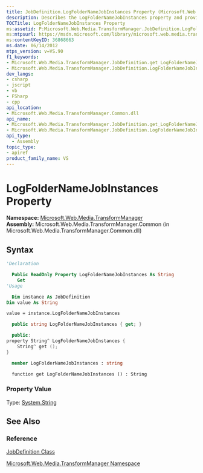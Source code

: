 ```yaml
---
title: JobDefinition.LogFolderNameJobInstances Property (Microsoft.Web.Media.TransformManager)
description: Describes the LogFolderNameJobInstances property and provides the property's namespace, assembly, syntax, and property value.
TOCTitle: LogFolderNameJobInstances Property
ms:assetid: P:Microsoft.Web.Media.TransformManager.JobDefinition.LogFolderNameJobInstances
ms:mtpsurl: https://msdn.microsoft.com/library/microsoft.web.media.transformmanager.jobdefinition.logfoldernamejobinstances(v=VS.90)
ms:contentKeyID: 36868663
ms.date: 06/14/2012
mtps_version: v=VS.90
f1_keywords:
- Microsoft.Web.Media.TransformManager.JobDefinition.get_LogFolderNameJobInstances
- Microsoft.Web.Media.TransformManager.JobDefinition.LogFolderNameJobInstances
dev_langs:
- csharp
- jscript
- vb
- FSharp
- cpp
api_location:
- Microsoft.Web.Media.TransformManager.Common.dll
api_name:
- Microsoft.Web.Media.TransformManager.JobDefinition.get_LogFolderNameJobInstances
- Microsoft.Web.Media.TransformManager.JobDefinition.LogFolderNameJobInstances
api_type:
  - Assembly
topic_type:
- apiref
product_family_name: VS
---
```


# LogFolderNameJobInstances Property

**Namespace:**  [Microsoft.Web.Media.TransformManager](microsoft-web-media-transformmanager-namespace.md)  
**Assembly:**  Microsoft.Web.Media.TransformManager.Common (in Microsoft.Web.Media.TransformManager.Common.dll)

## Syntax

```vb
'Declaration

  Public ReadOnly Property LogFolderNameJobInstances As String
    Get
'Usage

  Dim instance As JobDefinition
Dim value As String

value = instance.LogFolderNameJobInstances
```

```csharp
  public string LogFolderNameJobInstances { get; }
```

```cpp
  public:
property String^ LogFolderNameJobInstances {
    String^ get ();
}
```

``` fsharp
  member LogFolderNameJobInstances : string
```

```jscript
  function get LogFolderNameJobInstances () : String
```

### Property Value

Type: [System.String](https://msdn.microsoft.com/library/s1wwdcbf)  

## See Also

### Reference

[JobDefinition Class](jobdefinition-class-microsoft-web-media-transformmanager.md)

[Microsoft.Web.Media.TransformManager Namespace](microsoft-web-media-transformmanager-namespace.md)

